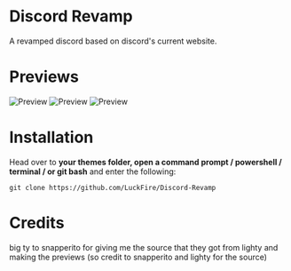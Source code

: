 # Discord Revamp
A revamped discord based on discord's current website.

# Previews
![Preview](https://cdn.discordapp.com/attachments/755125985330069599/755132332041568490/unknown.png)
![Preview](https://cdn.discordapp.com/attachments/755125985330069599/755132848553590834/unknown.png)
![Preview](https://cdn.discordapp.com/attachments/755125985330069599/755132710019661907/unknown.png)

# Installation
Head over to **your themes folder, open a command prompt / powershell / terminal / or git bash** and enter the following:

    git clone https://github.com/LuckFire/Discord-Revamp

# Credits
big ty to snapperito for giving me the source that they got from lighty and making the previews (so credit to snapperito and lighty for the source) 
